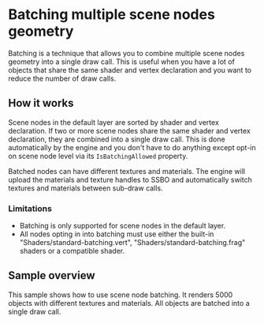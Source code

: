 # Batching multiple scene nodes geometry

Batching is a technique that allows you to combine multiple scene nodes geometry into a single draw call. This is useful when you have a lot of objects that share the same shader and vertex declaration and you want to reduce the number of draw calls.

## How it works
Scene nodes in the default layer are sorted by shader and vertex declaration. If two or more scene nodes share the same shader and vertex declaration, they are combined into a single draw call. This is done automatically by the engine and you don't have to do anything except opt-in on scene node level via its `IsBatchingAllowed` property.

Batched nodes can have different textures and materials. The engine will upload the materials and texture handles to SSBO and automatically switch textures and materials between sub-draw calls.

### Limitations
- Batching is only supported for scene nodes in the default layer.
- All nodes opting in into batching must use either the built-in "Shaders/standard-batching.vert", "Shaders/standard-batching.frag" shaders or a compatible shader.

## Sample overview
This sample shows how to use scene node batching. It renders 5000 objects with different textures and materials. All objects are batched into a single draw call.

